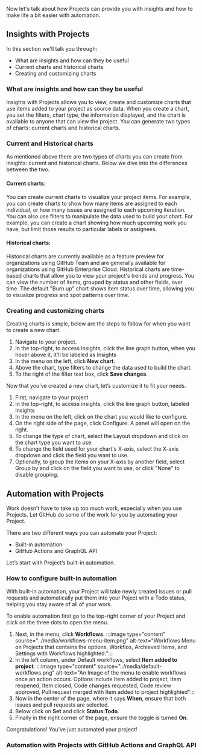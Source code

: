 Now let's talk about how Projects can provide you with insights and how to make life a bit easier with automation.

## Insights with Projects

In this section we'll talk you through: 

- What are insights and how can they be useful
- Current charts and  historical charts
- Creating and customizing charts

### What are insights and how can they be useful

Insights with Projects allows you to view, create and customize charts that use items added to your project as source data. When you create a chart, you set the filters, chart type, the information displayed, and the chart is available to anyone that can view the project. You can generate two types of charts: current charts and historical charts.

### Current and Historical charts

As mentioned above there are two types of charts you can create from insights: current and historical charts. Below we dive into the differences between the two.

#### Current charts:

You can create current charts to visualize your project items. For example, you can create charts to show how many items are assigned to each individual, or how many issues are assigned to each upcoming iteration.
You can also use filters to manipulate the data used to build your chart. For example, you can create a chart showing how much upcoming work you have, but limit those results to particular labels or assignees. 

#### Historical charts:

Historical charts are currently available as a feature preview for organizations using GitHub Team and are generally available for organizations using GitHub Enterprise Cloud.
Historical charts are time-based charts that allow you to view your project's trends and progress. You can view the number of items, grouped by status and other fields, over time.
The default "Burn up" chart shows item status over time, allowing you to visualize progress and spot patterns over time.

### Creating and customizing charts

Creating charts is simple, below are the steps to follow for when you want to create a new chart. 

1. Navigate to your project.
2. In the top-right, to access insights, click the line graph button, when you hover above it, it'll be labeled as Insights 
3. In the menu on the left, click **New chart**.
4. Above the chart, type filters to change the data used to build the chart.
5. To the right of the filter text box, click **Save changes**.

Now that you’ve created a new chart, let’s customize it to fit your needs. 

1. First, navigate to your project
2. In the top-right, to access insights, click the line graph button, labeled Insights
3. In the menu on the left, click on the chart you would like to configure.
4. On the right side of the page, click Configure. A panel will open on the right.
5. To change the type of chart, select the Layout dropdown and click on the chart type you want to use.
6. To change the field used for your chart's X-axis, select the X-axis dropdown and click the field you want to use.
7. Optionally, to group the items on your X-axis by another field, select Group by and click on the field you want to use, or click "None" to disable grouping.

## Automation with Projects

Work doesn’t have to take up too much work, especially when you use Projects. Let GitHub do some of the work for you by automating your Project.

There are two different ways you can automate your Project: 
- Built-in automation
- GitHub Actions and GraphQL API

Let’s start with Project’s built-in automation. 

### How to configure built-in automation

With built-in automation, your Project will take newly created issues or pull requests and automatically put them into your Poject with a Todo status, helping you stay aware of all of your work.

To enable automation first go to the top-right corner of your Project and click on the three dots to open the menu. 
1. Next, in the menu, click **Workflows**.
:::image type="content" source="../media/workflows-menu-item.png" alt-text="Workflows Menu on Projects that contains the options, Workflos, Archieved items, and Settings with Workflows highlighted.":::
2. In the left column, under Default workflows, select **Item added to project**. 
:::image type="content" source="../media/default-workflows.png" alt-text="An Image of the menu to enable workflows once an action occurs. Options include Item added to project, Item reopened, Item closed, Code changes requested, Code review approved, Pull request merged with Item added to project highlighted":::
3. Now in the center of the page, where it says **When**, ensure that both issues and pull requests are selected.
4. Below click on **Set** and click **Status:Todo**.
5. Finally in the right corner of the page, ensure the toggle is turned **On**. 

Congratulations! You’ve just automated your project!

### Automation with Projects with GitHub Actions and GraphQL API 

